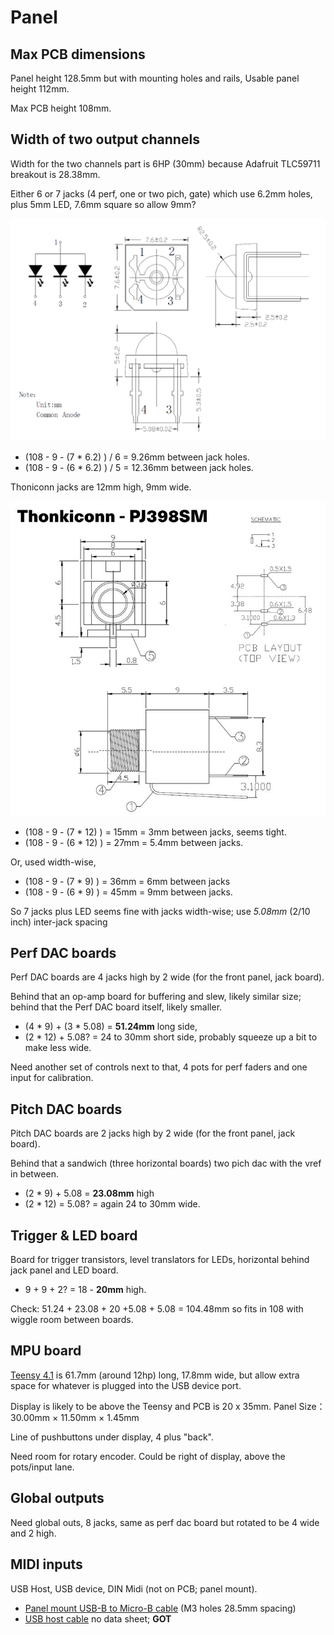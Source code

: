 # Panel

## Max PCB dimensions

Panel height 128.5mm but with mounting holes and rails, 
Usable panel height 112mm.

Max PCB height 108mm. 

## Width of two output channels

Width for the two channels part is 6HP (30mm)
because Adafruit TLC59711 breakout is 28.38mm.

Either 6 or 7 jacks (4 perf, one or two pich, gate) 
which use 6.2mm holes,
plus 5mm LED, 7.6mm square so allow 9mm?

![LED](./img/FD-115TRGB.png)

- (108 - 9 - (7 * 6.2) ) / 6 = 9.26mm between jack holes.
- (108 - 9 - (6 * 6.2) ) / 5 = 12.36mm between jack holes.

Thoniconn jacks are 12mm high, 9mm wide.

![Thonkiconn](./img/thonkiconn-pj398sm.jpg)

- (108 - 9 - (7 * 12) ) = 15mm = 3mm between jacks, seems tight.
- (108 - 9 - (6 * 12) ) = 27mm = 5.4mm between jacks.

Or, used width-wise,

- (108 - 9 - (7 * 9) ) = 36mm = 6mm between jacks
- (108 - 9 - (6 * 9) ) = 45mm = 9mm between jacks.

So 7 jacks plus LED seems fine with jacks width-wise;
use *5.08mm* (2/10 inch) inter-jack spacing

## Perf DAC boards

Perf DAC boards are 4 jacks high by 2 wide (for the front panel, jack board).

Behind that an op-amp board for buffering and slew, likely similar size;
behind that the Perf DAC board itself, likely smaller.

- (4 * 9) + (3 * 5.08) = **51.24mm** long side,
- (2 * 12) + 5.08? = 24 to 30mm short side, probably squeeze up a bit to make less wide.

Need another set of controls next to that,
4 pots for perf faders and one input for calibration.

## Pitch DAC boards

Pitch DAC boards are 2 jacks high by 2 wide (for the front panel, jack board).

Behind that a sandwich (three horizontal boards) two pich dac with the vref in between.

- (2 * 9) + 5.08 = **23.08mm** high
- (2 * 12) = 5.08? = again 24 to 30mm wide.

## Trigger & LED board

Board for trigger transistors, level translators for LEDs, horizontal behind jack panel and LED board.

- 9 + 9 + 2? = 18 - **20mm** high.

Check: 51.24 + 23.08 + 20 +5.08 + 5.08 = 104.48mm so fits in 108 with wiggle room between boards.

## MPU board

[Teensy 4.1](https://www.pjrc.com/store/teensy41.html) is 61.7mm (around 12hp) long, 17.8mm wide, but allow extra space for whatever is plugged into the USB device port.

Display is likely to be above the Teensy and PCB is 20 x 35mm.
Panel Size：30.00mm × 11.50mm × 1.45mm

Line of pushbuttons under display, 4 plus "back".

Need room for rotary encoder. Could be right of display, above the pots/input lane.

## Global outputs

Need global outs, 8 jacks, same as perf dac board but rotated to be 4 wide and 2 high.

## MIDI inputs

USB Host, USB device, DIN Midi (not on PCB; panel mount).

- [Panel mount USB-B to Micro-B cable](https://www.sparkfun.com/products/15463)
(M3 holes 28.5mm spacing)
- [USB host cable](https://www.pjrc.com/store/cable_usb_host_t36.html) no data sheet; **GOT**